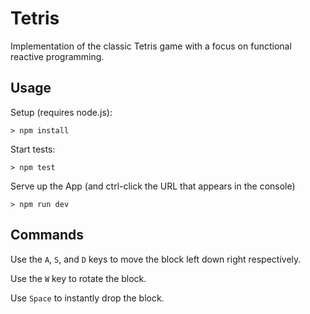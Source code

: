 # Tetris

Implementation of the classic Tetris game with a focus on functional reactive programming.

## Usage

Setup (requires node.js):
```
> npm install
```

Start tests:
```
> npm test
```

Serve up the App (and ctrl-click the URL that appears in the console)
```
> npm run dev
```

## Commands

Use the `A`, `S`, and `D` keys to move the block left down right respectively.

Use the `W` key to rotate the block.

Use `Space` to instantly drop the block.
